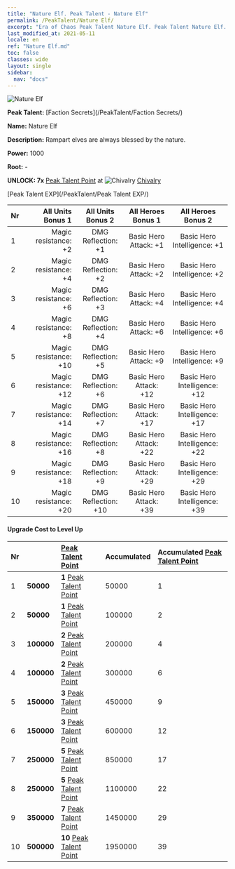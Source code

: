 ```yaml
---
title: "Nature Elf. Peak Talent - Nature Elf"
permalink: /PeakTalent/Nature Elf/
excerpt: "Era of Chaos Peak Talent Nature Elf. Peak Talent Nature Elf. Nature Elf"
last_modified_at: 2021-05-11
locale: en
ref: "Nature Elf.md"
toc: false
classes: wide
layout: single
sidebar:
  nav: "docs"
---
```


  ![Nature Elf](/images/pt/talent_3007.png)

  **Peak Talent:** [Faction Secrets](/PeakTalent/Faction Secrets/)

  **Name:** Nature Elf

  **Description:** Rampart elves are always blessed by the nature.

  **Power:** 1000

  **Root:** -

  **UNLOCK: 7x** [Peak Talent Point](/Items/con_934/) at ![Chivalry](/images/pt/talent_3006.png) [Chivalry](/PeakTalent/Chivalry/)

  [Peak Talent EXP](/PeakTalent/Peak Talent EXP/)

  | Nr | All Units Bonus 1 | All Units Bonus 2 | All Heroes Bonus 1 | All Heroes Bonus 2 |
  |:---|--------------:|:-------------:|:-------------:|:-------------:|
  | 1 | Magic resistance: +2 | DMG Reflection: +1 | Basic Hero Attack: +1 | Basic Hero Intelligence: +1 |
  | 2 | Magic resistance: +4 | DMG Reflection: +2 | Basic Hero Attack: +2 | Basic Hero Intelligence: +2 |
  | 3 | Magic resistance: +6 | DMG Reflection: +3 | Basic Hero Attack: +4 | Basic Hero Intelligence: +4 |
  | 4 | Magic resistance: +8 | DMG Reflection: +4 | Basic Hero Attack: +6 | Basic Hero Intelligence: +6 |
  | 5 | Magic resistance: +10 | DMG Reflection: +5 | Basic Hero Attack: +9 | Basic Hero Intelligence: +9 |
  | 6 | Magic resistance: +12 | DMG Reflection: +6 | Basic Hero Attack: +12 | Basic Hero Intelligence: +12 |
  | 7 | Magic resistance: +14 | DMG Reflection: +7 | Basic Hero Attack: +17 | Basic Hero Intelligence: +17 |
  | 8 | Magic resistance: +16 | DMG Reflection: +8 | Basic Hero Attack: +22 | Basic Hero Intelligence: +22 |
  | 9 | Magic resistance: +18 | DMG Reflection: +9 | Basic Hero Attack: +29 | Basic Hero Intelligence: +29 |
  | 10 | Magic resistance: +20 | DMG Reflection: +10 | Basic Hero Attack: +39 | Basic Hero Intelligence: +39 |


#### Upgrade Cost to Level Up

  | Nr | <i class="fas fa-coins"/> | [Peak Talent Point](/Items/con_934/) | Accumulated <i class="fas fa-coins"/> | Accumulated [Peak Talent Point](/Items/con_934/) |
  |:---|:--------------|:-------------|:-------------|:-------------|
  | 1 | **50000** | **1** [Peak Talent Point](/Items/con_934/) | 50000 | 1 |
  | 2 | **50000** | **1** [Peak Talent Point](/Items/con_934/) | 100000 | 2 |
  | 3 | **100000** | **2** [Peak Talent Point](/Items/con_934/) | 200000 | 4 |
  | 4 | **100000** | **2** [Peak Talent Point](/Items/con_934/) | 300000 | 6 |
  | 5 | **150000** | **3** [Peak Talent Point](/Items/con_934/) | 450000 | 9 |
  | 6 | **150000** | **3** [Peak Talent Point](/Items/con_934/) | 600000 | 12 |
  | 7 | **250000** | **5** [Peak Talent Point](/Items/con_934/) | 850000 | 17 |
  | 8 | **250000** | **5** [Peak Talent Point](/Items/con_934/) | 1100000 | 22 |
  | 9 | **350000** | **7** [Peak Talent Point](/Items/con_934/) | 1450000 | 29 |
  | 10 | **500000** | **10** [Peak Talent Point](/Items/con_934/) | 1950000 | 39 |
